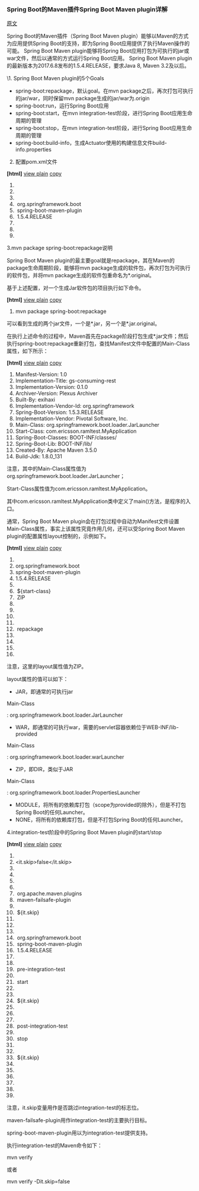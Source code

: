 ### Spring Boot的Maven插件Spring Boot Maven plugin详解

[原文](https://blog.csdn.net/taiyangdao/article/details/75303181)

Spring Boot的Maven插件（Spring Boot Maven plugin）能够以Maven的方式为应用提供Spring Boot的支持，即为Spring Boot应用提供了执行Maven操作的可能。
Spring Boot Maven plugin能够将Spring Boot应用打包为可执行的jar或war文件，然后以通常的方式运行Spring Boot应用。
Spring Boot Maven plugin的最新版本为2017.6.8发布的1.5.4.RELEASE，要求Java 8, Maven 3.2及以后。

\1. Spring Boot Maven plugin的5个Goals

- spring-boot:repackage，默认goal。在mvn package之后，再次打包可执行的jar/war，同时保留mvn package生成的jar/war为.origin
- spring-boot:run，运行Spring Boot应用
- spring-boot:start，在mvn integration-test阶段，进行Spring Boot应用生命周期的管理
- spring-boot:stop，在mvn integration-test阶段，进行Spring Boot应用生命周期的管理
- spring-boot:build-info，生成Actuator使用的构建信息文件build-info.properties

2. 配置pom.xml文件

**[html]** [view plain](https://blog.csdn.net/taiyangdao/article/details/75303181#) [copy](https://blog.csdn.net/taiyangdao/article/details/75303181#)

1. <build>  
2. ​    <plugins>  
3. ​        <plugin>  
4. ​            <groupId>org.springframework.boot</groupId>  
5. ​            <artifactId>spring-boot-maven-plugin</artifactId>  
6. ​                        <version>1.5.4.RELEASE</version>  
7. ​        </plugin>  
8. ​    </plugins>  
9. </build>  

3.mvn package spring-boot:repackage说明

Spring Boot Maven plugin的最主要goal就是repackage，其在Maven的package生命周期阶段，能够将mvn package生成的软件包，再次打包为可执行的软件包，并将mvn package生成的软件包重命名为*.original。

基于上述配置，对一个生成Jar软件包的项目执行如下命令。

**[html]** [view plain](https://blog.csdn.net/taiyangdao/article/details/75303181#) [copy](https://blog.csdn.net/taiyangdao/article/details/75303181#)

1. mvn package spring-boot:repackage  

可以看到生成的两个jar文件，一个是*.jar，另一个是*.jar.original。

在执行上述命令的过程中，Maven首先在package阶段打包生成*.jar文件；然后执行spring-boot:repackage重新打包，查找Manifest文件中配置的Main-Class属性，如下所示：

**[html]** [view plain](https://blog.csdn.net/taiyangdao/article/details/75303181#) [copy](https://blog.csdn.net/taiyangdao/article/details/75303181#)

1. Manifest-Version: 1.0  
2. Implementation-Title: gs-consuming-rest  
3. Implementation-Version: 0.1.0  
4. Archiver-Version: Plexus Archiver  
5. Built-By: exihaxi  
6. Implementation-Vendor-Id: org.springframework  
7. Spring-Boot-Version: 1.5.3.RELEASE  
8. Implementation-Vendor: Pivotal Software, Inc.  
9. Main-Class: org.springframework.boot.loader.JarLauncher  
10. Start-Class: com.ericsson.ramltest.MyApplication  
11. Spring-Boot-Classes: BOOT-INF/classes/  
12. Spring-Boot-Lib: BOOT-INF/lib/  
13. Created-By: Apache Maven 3.5.0  
14. Build-Jdk: 1.8.0_131  

注意，其中的Main-Class属性值为org.springframework.boot.loader.JarLauncher；

Start-Class属性值为com.ericsson.ramltest.MyApplication。

其中com.ericsson.ramltest.MyApplication类中定义了main()方法，是程序的入口。

通常，Spring Boot Maven plugin会在打包过程中自动为Manifest文件设置Main-Class属性，事实上该属性究竟作用几何，还可以受Spring Boot Maven plugin的配置属性layout控制的，示例如下。

**[html]** [view plain](https://blog.csdn.net/taiyangdao/article/details/75303181#) [copy](https://blog.csdn.net/taiyangdao/article/details/75303181#)

1. <plugin>  
2.   <groupId>org.springframework.boot</groupId>  
3.   <artifactId>spring-boot-maven-plugin</artifactId>  
4.   <version>1.5.4.RELEASE</version>  
5.   <configuration>  
6. ​    <mainClass>${start-class}</mainClass>  
7. ​    <layout>ZIP</layout>  
8.   </configuration>  
9.   <executions>  
10. ​    <execution>  
11. ​      <goals>  
12. ​        <goal>repackage</goal>  
13. ​      </goals>  
14. ​    </execution>  
15.   </executions>  
16. </plugin>  

注意，这里的layout属性值为ZIP。

layout属性的值可以如下：

- JAR，即通常的可执行jar

Main-Class

: org.springframework.boot.loader.JarLauncher

- WAR，即通常的可执行war，需要的servlet容器依赖位于WEB-INF/lib-provided

Main-Class

: org.springframework.boot.loader.warLauncher

- ZIP，即DIR，类似于JAR

Main-Class

: org.springframework.boot.loader.PropertiesLauncher

- MODULE，将所有的依赖库打包（scope为provided的除外），但是不打包Spring Boot的任何Launcher。
- NONE，将所有的依赖库打包，但是不打包Spring Boot的任何Launcher。

4.integration-test阶段中的Spring Boot Maven plugin的start/stop

**[html]** [view plain](https://blog.csdn.net/taiyangdao/article/details/75303181#) [copy](https://blog.csdn.net/taiyangdao/article/details/75303181#)

1. <properties>  
2.   <it.skip>false</it.skip>  
3. </properties>  
4. <build>  
5.   <plugins>  
6. ​    <plugin>  
7. ​      <groupId>org.apache.maven.plugins</groupId>  
8. ​      <artifactId>maven-failsafe-plugin</artifactId>  
9. ​      <configuration>  
10. ​        <skip>${it.skip}</skip>  
11. ​      </configuration>  
12. ​    </plugin>  
13. ​    <plugin>  
14. ​      <groupId>org.springframework.boot</groupId>  
15. ​      <artifactId>spring-boot-maven-plugin</artifactId>  
16. ​      <version>1.5.4.RELEASE</version>  
17. ​      <executions>  
18. ​        <execution>  
19. ​          <id>pre-integration-test</id>  
20. ​          <goals>  
21. ​            <goal>start</goal>  
22. ​          </goals>  
23. ​          <configuration>  
24. ​            <skip>${it.skip}</skip>  
25. ​          </configuration>  
26. ​        </execution>  
27. ​        <execution>  
28. ​          <id>post-integration-test</id>  
29. ​          <goals>  
30. ​            <goal>stop</goal>  
31. ​          </goals>  
32. ​          <configuration>  
33. ​            <skip>${it.skip}</skip>  
34. ​          </configuration>  
35. ​        </execution>  
36. ​      </executions>  
37. ​    </plugin>  
38.   </plugins>  
39. </build>  

注意，it.skip变量用作是否跳过integration-test的标志位。

maven-failsafe-plugin用作integration-test的主要执行目标。

spring-boot-maven-plugin用以为integration-test提供支持。

执行integration-test的Maven命令如下：

mvn verify

或者

mvn verify -Dit.skip=false